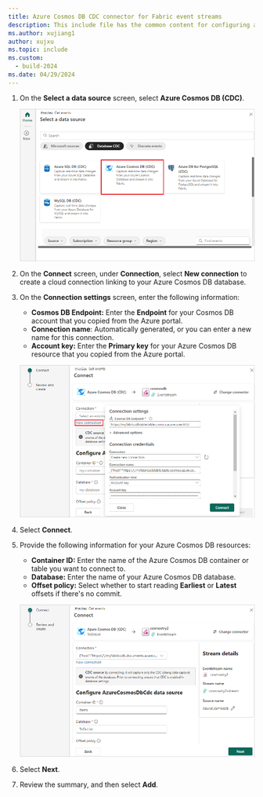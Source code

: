 ```yaml
---
title: Azure Cosmos DB CDC connector for Fabric event streams
description: This include file has the common content for configuring an Azure Cosmos DB Change Data Capture (CDC) connector for Fabric event streams and Real-Time hub.
ms.author: xujiang1
author: xujxu 
ms.topic: include
ms.custom:
  - build-2024
ms.date: 04/29/2024
---
```


1. On the **Select a data source** screen, select **Azure Cosmos DB (CDC)**.

   ![A screenshot of selecting Azure Cosmos DB (CDC).](media/azure-cosmos-db-cdc-source-connector/select-cosmos.png)

1. On the **Connect** screen, under **Connection**, select **New connection** to create a cloud connection linking to your Azure Cosmos DB database.

1. On the **Connection settings** screen, enter the following information:

   - **Cosmos DB Endpoint:** Enter the **Endpoint** for your Cosmos DB account that you copied from the Azure portal.
   - **Connection name**: Automatically generated, or you can enter a new name for this connection.
   - **Account key:** Enter the **Primary key** for your Azure Cosmos DB resource that you copied from the Azure portal.

   ![A screenshot of the Connection settings for the Azure Cosmos DB CDC source.](media/azure-cosmos-db-cdc-source-connector/connect.png)

1. Select **Connect**.

1. Provide the following information for your Azure Cosmos DB resources:

   - **Container ID:** Enter the name of the Azure Cosmos DB container or table you want to connect to.
   - **Database:** Enter the name of your Azure Cosmos DB database.
   - **Offset policy:** Select whether to start reading **Earliest** or **Latest** offsets if there's no commit.

   ![A screenshot of the connection details for the Azure Cosmos DB CDC source.](media/azure-cosmos-db-cdc-source-connector/details.png)

1. Select **Next**.

1. Review the summary, and then select **Add**.
